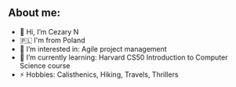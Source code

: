 ## About me:
- 👋 Hi, I’m Cezary N
- 🇵🇱 I'm from Poland
- 👀 I’m interested in: Agile project management
- 🌱 I’m currently learning: Harvard CS50 Introduction to Computer Science course
- ⚡ Hobbies: Calisthenics, Hiking, Travels, Thrillers

<!---
CezarsHub/CezarsHub is a ✨ special ✨ repository because its `README.md` (this file) appears on your GitHub profile.
You can click the Preview link to take a look at your changes.
--->
